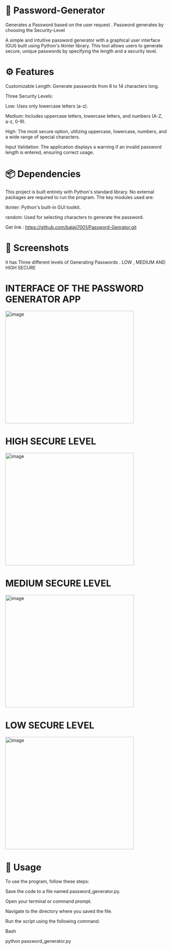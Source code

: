 # 🔏 Password-Generator

  Generates a Password based on the user request . Password generates by choosing the Security-Level


A simple and intuitive password generator with a graphical user interface (GUI) built using Python's tkinter library. This tool allows users to generate secure, unique passwords by specifying the length and a security level.

# ⚙️ Features
Customizable Length: Generate passwords from 8 to 14 characters long.

Three Security Levels:

Low: Uses only lowercase letters (a-z).

Medium: Includes uppercase letters, lowercase letters, and numbers (A-Z, a-z, 0-9).

High: The most secure option, utilizing uppercase, lowercase, numbers, and a wide range of special characters.

Input Validation: The application displays a warning if an invalid password length is entered, ensuring correct usage.

# 📦 Dependencies
This project is built entirely with Python's standard library. No external packages are required to run the program. The key modules used are:

tkinter: Python's built-in GUI toolkit.


random: Used for selecting characters to generate the password.


Get link :  https://github.com/balaji7001/Password-Genrator.git

# 📸 Screenshots
  It has Three different levels of Generating Passwords . LOW , MEDIUM AND HIGH SECURE
  
# INTERFACE OF THE PASSWORD GENERATOR APP 
<img width="400" height="350" alt="image" src="https://github.com/user-attachments/assets/a24dc907-1bbd-4930-a1d9-36a9a55223eb" />

# HIGH SECURE LEVEL
<img width="400" height="350" alt="image" src="https://github.com/user-attachments/assets/2e0eed47-1308-4876-b855-a297c76254db" />


# MEDIUM SECURE LEVEL
<img width="400" height="350" alt="image" src="https://github.com/user-attachments/assets/31a14cbb-9a16-46ea-bf73-5e3e16e8556b" />

# LOW SECURE LEVEL
<img width="400" height="350" alt="image" src="https://github.com/user-attachments/assets/2be23367-2c28-4928-b69e-7cec0b1e6905" />


# 🚀 Usage
To use the program, follow these steps:

Save the code to a file named password_generator.py.

Open your terminal or command prompt.

Navigate to the directory where you saved the file.

Run the script using the following command:


Bash

python password_generator.py
